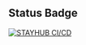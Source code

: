 ## Status Badge

[![STAYHUB CI/CD](https://github.com/mochammadsk/stayhub/actions/workflows/main.yml/badge.svg?branch=main)](https://github.com/mochammadsk/stayhub/actions/workflows/main.yml)
